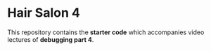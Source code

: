 # Hair Salon 4

This repository contains the **starter code** which accompanies video lectures of **debugging part 4**.
